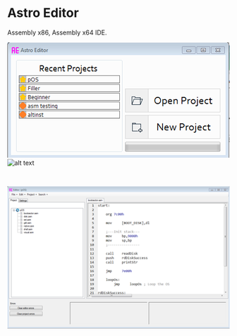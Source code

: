 # Astro Editor
 Assembly x86, Assembly x64 IDE. <br />
 
 ![Preview](https://raw.githubusercontent.com/cashsignsesh/Astro-Editor/blob/AstroImg.PNG?raw=true)
![alt text](https://github.com/[username]/[reponame]/blob/[branch]/image.jpg?raw=true)

 <br />
 
 ![Other preview](https://raw.githubusercontent.com/cashsignsesh/Astro-Editor/master/AstroImg0.PNG)
 
